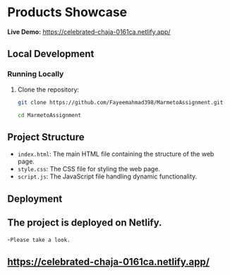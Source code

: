 # Products Showcase

**Live Demo:** https://celebrated-chaja-0161ca.netlify.app/

## Local Development

### Running Locally

1. Clone the repository:

   ```bash
   git clone https://github.com/Fayeemahmad398/MarmetoAssignment.git

   cd MarmetoAssignment
   ```

## Project Structure

- `index.html`: The main HTML file containing the structure of the web page.
- `style.css`: The CSS file for styling the web page.
- `script.js`: The JavaScript file handling dynamic functionality.

## Deployment

## The project is deployed on Netlify.

-`Please take a look.`

## https://celebrated-chaja-0161ca.netlify.app/
